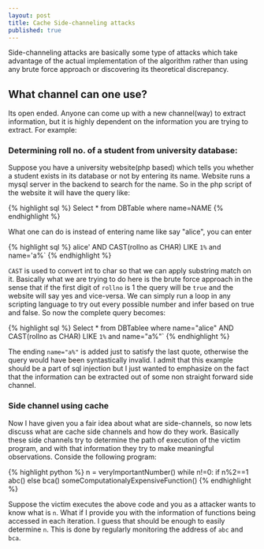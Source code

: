 ```yaml
---
layout: post
title: Cache Side-channeling attacks
published: true
---
```




Side-channeling attacks are basically some type of attacks which take advantage of the actual implementation of the algorithm rather than using any brute force approach or discovering its theoretical discrepancy.

## What channel can one use?

Its open ended. Anyone can come up with a new channel(way) to extract information, but it is highly dependent on the information you are trying to extract. For example:

### Determining roll no. of a student from university database:

Suppose you have a university website(php based) which tells you whether a student exists in its database or not by entering its name. Website runs a mysql server in the backend to search for the name. So in the php script of the website it will have the query like: 

{% highlight sql %}
Select * from DBTable where name=NAME
{% endhighlight %}

What one can do is instead of entering name like say "alice", you can enter 

{% highlight sql %}
alice' AND CAST(rollno as CHAR) LIKE `1%` and name='a%`
{% endhighlight %}

`CAST` is used to convert int to char so that we can apply substring match on it. Basically what we are trying to do here is the brute force approach in the sense that if the first digit of `rollno` is 1 the query will be `true` and the website will say yes and vice-versa. We can simply run a loop in any scripting language to try out every possible number and infer based on true and false.
So now the complete query becomes:

{% highlight sql %}
Select * from DBTablee where name="alice" AND CAST(rollno as CHAR) LIKE `1%` and name="a%"`
{% endhighlight %}

The ending `name="a%"` is added just to satisfy the last quote, otherwise the query would have been syntastically invalid. 
I admit that this example should be a part of sql injection but I just wanted to emphasize on the fact that the information can be extracted out of some non straight forward side channel. 

### Side channel using cache
Now I have given you a fair idea about what are side-channels, so now lets discuss what are cache side channels and how do they work.
Basically these side channels try to determine the path of execution of the victim program, and with that information they try to make meaningful observations. Conside the following program:

{% highlight python %}
n = veryImportantNumber()
while n!=0:
	if n%2==1
    	abc()
    else
        bca()
    someComputationalyExpensiveFunction()
{% endhighlight %}

Suppose the victim executes the above code and you as a attacker wants to know what is `n`. What if I provide you with the information of functions being accessed in each iteration. I guess that should be enough to easily determine `n`. This is done by regularly monitoring the address of `abc` and `bca`. 